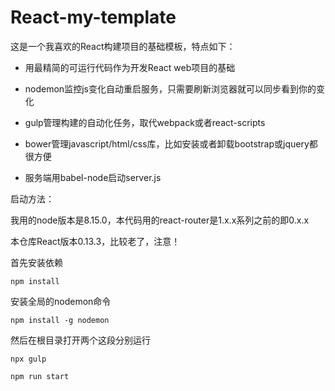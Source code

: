 # React-my-template

这是一个我喜欢的React构建项目的基础模板，特点如下：

- 用最精简的可运行代码作为开发React web项目的基础

- nodemon监控js变化自动重启服务，只需要刷新浏览器就可以同步看到你的变化
- gulp管理构建的自动化任务，取代webpack或者react-scripts
- bower管理javascript/html/css库，比如安装或者卸载bootstrap或jquery都很方便
- 服务端用babel-node启动server.js

启动方法：

我用的node版本是8.15.0，本代码用的react-router是1.x.x系列之前的即0.x.x

本仓库React版本0.13.3，比较老了，注意！

首先安装依赖

```
npm install
```

安装全局的nodemon命令

```
npm install -g nodemon
```

然后在根目录打开两个这段分别运行

```
npx gulp
```

```
npm run start
```

